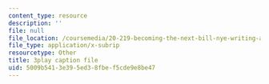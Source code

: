 ```yaml
---
content_type: resource
description: ''
file: null
file_location: /coursemedia/20-219-becoming-the-next-bill-nye-writing-and-hosting-the-educational-show-january-iap-2015/5009b5413e395ed38fbef5cde9e8be47_qkkI9Z9tKvo.vtt
file_type: application/x-subrip
resourcetype: Other
title: 3play caption file
uid: 5009b541-3e39-5ed3-8fbe-f5cde9e8be47
---
```

